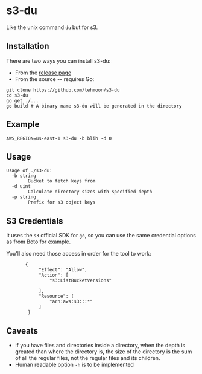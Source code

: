 # s3-du
Like the unix command `du` but for s3.

## Installation
There are two ways you can install s3-du:

  - From the [release page](https://github.com/tehmoon/s3-du/releases)
  - From the source -- requires Go:
```
git clone https://github.com/tehmoon/s3-du
cd s3-du
go get ./...
go build # A binary name s3-du will be generated in the directory
```

## Example

```
AWS_REGION=us-east-1 s3-du -b blih -d 0
```

## Usage
```
Usage of ./s3-du:
  -b string
    	Bucket to fetch keys from
  -d uint
    	Calculate directory sizes with specified depth
  -p string
    	Prefix for s3 object keys
```

## S3 Credentials
It uses the `s3` official SDK for `go`, so you can use the same credential options as from Boto for example.

You'll also need those access in order for the tool to work:
```
       {
            "Effect": "Allow",
            "Action": [
                "s3:ListBucketVersions"

            ],
            "Resource": [
                "arn:aws:s3:::*"
            ]
        }
```

## Caveats
  - If you have files and directories inside a directory, when the depth is greated than where the directory is, the size of the directory is the sum of all the regular files, not the regular files and its children.
  - Human readable option `-h` is to be implemented
